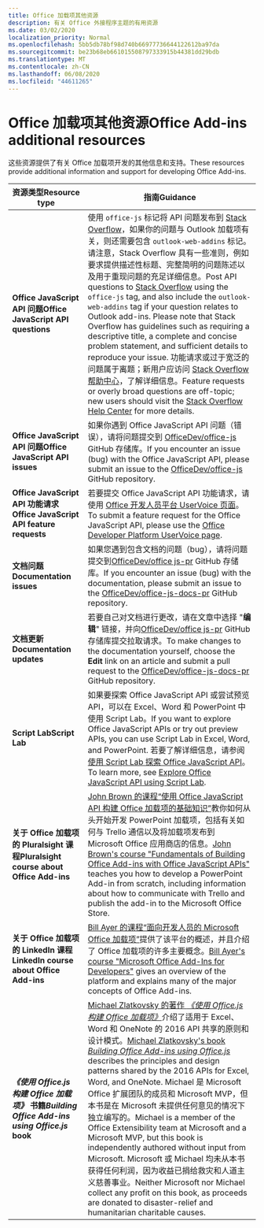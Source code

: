 ```yaml
---
title: Office 加载项其他资源
description: 有关 Office 外接程序主题的有用资源
ms.date: 03/02/2020
localization_priority: Normal
ms.openlocfilehash: 5bb5db78bf98d740b66977736644122612ba97da
ms.sourcegitcommit: be23b68eb661015508797333915b44381dd29bdb
ms.translationtype: MT
ms.contentlocale: zh-CN
ms.lasthandoff: 06/08/2020
ms.locfileid: "44611265"
---
```

# <a name="office-add-ins-additional-resources"></a><span data-ttu-id="d7308-103">Office 加载项其他资源</span><span class="sxs-lookup"><span data-stu-id="d7308-103">Office Add-ins additional resources</span></span>

<span data-ttu-id="d7308-104">这些资源提供了有关 Office 加载项开发的其他信息和支持。</span><span class="sxs-lookup"><span data-stu-id="d7308-104">These resources provide additional information and support for developing Office Add-ins.</span></span>

|<span data-ttu-id="d7308-105">**资源类型**</span><span class="sxs-lookup"><span data-stu-id="d7308-105">**Resource type**</span></span>|<span data-ttu-id="d7308-106">**指南**</span><span class="sxs-lookup"><span data-stu-id="d7308-106">**Guidance**</span></span>|
|-----------------|------------|
|<span data-ttu-id="d7308-107">**Office JavaScript API 问题**</span><span class="sxs-lookup"><span data-stu-id="d7308-107">**Office JavaScript API questions**</span></span> | <span data-ttu-id="d7308-108">使用 `office-js` 标记将 API 问题发布到 [Stack Overflow](https://stackoverflow.com/questions/tagged/office-js)，如果你的问题与 Outlook 加载项有关，则还需要包含 `outlook-web-addins` 标记。请注意，Stack Overflow 具有一些准则，例如要求提供描述性标题、完整简明的问题陈述以及用于重现问题的充足详细信息。</span><span class="sxs-lookup"><span data-stu-id="d7308-108">Post API questions to [Stack Overflow](https://stackoverflow.com/questions/tagged/office-js) using the `office-js` tag, and also include the `outlook-web-addins` tag if your question relates to Outlook add-ins. Please note that Stack Overflow has guidelines such as requiring a descriptive title, a complete and concise problem statement, and sufficient details to reproduce your issue.</span></span> <span data-ttu-id="d7308-109">功能请求或过于宽泛的问题属于离题；新用户应访问 [Stack Overflow 帮助中心](https://stackoverflow.com/help/how-to-ask)，了解详细信息。</span><span class="sxs-lookup"><span data-stu-id="d7308-109">Feature requests or overly broad questions are off-topic; new users should visit the [Stack Overflow Help Center](https://stackoverflow.com/help/how-to-ask) for more details.</span></span>|
|<span data-ttu-id="d7308-110">**Office JavaScript API 问题**</span><span class="sxs-lookup"><span data-stu-id="d7308-110">**Office JavaScript API issues**</span></span>| <span data-ttu-id="d7308-111">如果你遇到 Office JavaScript API 问题（错误），请将问题提交到 <a href="https://github.com/officedev/office-js/issues" target="_blank">OfficeDev/office-js</a> GitHub 存储库。</span><span class="sxs-lookup"><span data-stu-id="d7308-111">If you encounter an issue (bug) with the Office JavaScript API, please submit an issue to the <a href="https://github.com/officedev/office-js/issues" target="_blank">OfficeDev/office-js</a> GitHub repository.</span></span>|
|<span data-ttu-id="d7308-112">**Office JavaScript API 功能请求**</span><span class="sxs-lookup"><span data-stu-id="d7308-112">**Office JavaScript API feature requests**</span></span>| <span data-ttu-id="d7308-113">若要提交 Office JavaScript API 功能请求，请使用 <a href="https://officespdev.uservoice.com/" target="_blank">Office 开发人员平台 UserVoice 页面</a>。</span><span class="sxs-lookup"><span data-stu-id="d7308-113">To submit a feature request for the Office JavaScript API, please use the <a href="https://officespdev.uservoice.com/" target="_blank">Office Developer Platform UserVoice page</a>.</span></span>|
|<span data-ttu-id="d7308-114">**文档问题**</span><span class="sxs-lookup"><span data-stu-id="d7308-114">**Documentation issues**</span></span>| <span data-ttu-id="d7308-115">如果您遇到包含文档的问题（bug），请将问题提交到<a href="https://github.com/officedev/office-js-docs-pr/issues" target="_blank">OfficeDev/office js-pr</a> GitHub 存储库。</span><span class="sxs-lookup"><span data-stu-id="d7308-115">If you encounter an issue (bug) with the documentation, please submit an issue to the <a href="https://github.com/officedev/office-js-docs-pr/issues" target="_blank">OfficeDev/office-js-docs-pr</a> GitHub repository.</span></span>|
|<span data-ttu-id="d7308-116">**文档更新**</span><span class="sxs-lookup"><span data-stu-id="d7308-116">**Documentation updates**</span></span>| <span data-ttu-id="d7308-117">若要自己对文档进行更改，请在文章中选择 "**编辑**" 链接，并向<a href="https://github.com/officedev/office-js-docs-pr" target="_blank">OfficeDev/office js-pr</a> GitHub 存储库提交拉取请求。</span><span class="sxs-lookup"><span data-stu-id="d7308-117">To make changes to the documentation yourself, choose the **Edit** link on an article and submit a pull request to the <a href="https://github.com/officedev/office-js-docs-pr" target="_blank">OfficeDev/office-js-docs-pr</a> GitHub repository.</span></span>|
|<span data-ttu-id="d7308-118">**Script Lab**</span><span class="sxs-lookup"><span data-stu-id="d7308-118">**Script Lab**</span></span>| <span data-ttu-id="d7308-119">如果要探索 Office JavaScript API 或尝试预览 API，可以在 Excel、Word 和 PowerPoint 中使用 Script Lab。</span><span class="sxs-lookup"><span data-stu-id="d7308-119">If you want to explore Office JavaScript APIs or try out preview APIs, you can use Script Lab in Excel, Word, and PowerPoint.</span></span> <span data-ttu-id="d7308-120">若要了解详细信息，请参阅[使用 Script Lab 探索 Office JavaScript API](../overview/explore-with-script-lab.md)。</span><span class="sxs-lookup"><span data-stu-id="d7308-120">To learn more, see [Explore Office JavaScript API using Script Lab](../overview/explore-with-script-lab.md).</span></span> |
|<span data-ttu-id="d7308-121">**关于 Office 加载项的 Pluralsight 课程**</span><span class="sxs-lookup"><span data-stu-id="d7308-121">**Pluralsight course about Office Add-ins**</span></span>| <span data-ttu-id="d7308-122"><a href="https://www.pluralsight.com/courses/build-office-addins-js-api" target="_blank">John Brown 的课程“使用 Office JavaScript API 构建 Office 加载项的基础知识”</a>教你如何从头开始开发 PowerPoint 加载项，包括有关如何与 Trello 通信以及将加载项发布到 Microsoft Office 应用商店的信息。</span><span class="sxs-lookup"><span data-stu-id="d7308-122"><a href="https://www.pluralsight.com/courses/build-office-addins-js-api" target="_blank">John Brown's course "Fundamentals of Building Office Add-ins with Office JavaScript APIs"</a> teaches you how to develop a PowerPoint Add-in from scratch, including information about how to communicate with Trello and publish the add-in to the Microsoft Office Store.</span></span>|
|<span data-ttu-id="d7308-123">**关于 Office 加载项的 LinkedIn 课程**</span><span class="sxs-lookup"><span data-stu-id="d7308-123">**LinkedIn course about Office Add-ins**</span></span>| <span data-ttu-id="d7308-124"><a href="https://www.linkedin.com/learning/microsoft-office-add-ins-for-developers/microsoft-office-add-ins?u=3322">Bill Ayer 的课程“面向开发人员的 Microsoft Office 加载项”</a>提供了该平台的概述，并且介绍了 Office 加载项的许多主要概念。</span><span class="sxs-lookup"><span data-stu-id="d7308-124"><a href="https://www.linkedin.com/learning/microsoft-office-add-ins-for-developers/microsoft-office-add-ins?u=3322">Bill Ayer's course "Microsoft Office Add-Ins for Developers"</a> gives an overview of the platform and explains many of the major concepts of Office Add-ins.</span></span>|
|<span data-ttu-id="d7308-125">***《使用 Office.js 构建 Office 加载项》* 书籍**</span><span class="sxs-lookup"><span data-stu-id="d7308-125">***Building Office Add-ins using Office.js* book**</span></span>| <span data-ttu-id="d7308-126"><a href="https://leanpub.com/buildingofficeaddins">Michael Zlatkovsky 的著作 *《使用 Office.js 构建 Office 加载项》*</a>介绍了适用于 Excel、Word 和 OneNote 的 2016 API 共享的原则和设计模式。</span><span class="sxs-lookup"><span data-stu-id="d7308-126"><a href="https://leanpub.com/buildingofficeaddins">Michael Zlatkovsky's book *Building Office Add-ins using Office.js*</a> describes the principles and design patterns shared by the 2016 APIs for Excel, Word, and OneNote.</span></span> <span data-ttu-id="d7308-127">Michael 是 Microsoft Office 扩展团队的成员和 Microsoft MVP，但本书是在 Microsoft 未提供任何意见的情况下独立编写的。</span><span class="sxs-lookup"><span data-stu-id="d7308-127">Michael is a member of the Office Extensibility team at Microsoft and a Microsoft MVP, but this book is independently authored without input from Microsoft.</span></span> <span data-ttu-id="d7308-128">Microsoft 或 Michael 均未从本书获得任何利润，因为收益已捐给救灾和人道主义慈善事业。</span><span class="sxs-lookup"><span data-stu-id="d7308-128">Neither Microsoft nor Michael collect any profit on this book, as proceeds are donated to disaster-relief and humanitarian charitable causes.</span></span>|
